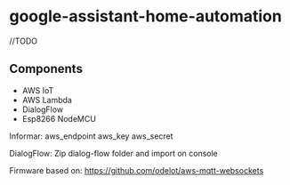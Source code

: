 # google-assistant-home-automation

//TODO

## Components

* AWS IoT
* AWS Lambda
* DialogFlow
* Esp8266 NodeMCU

Informar:
aws_endpoint
aws_key
aws_secret

DialogFlow:
Zip dialog-flow folder and import on console

Firmware based on: https://github.com/odelot/aws-mqtt-websockets